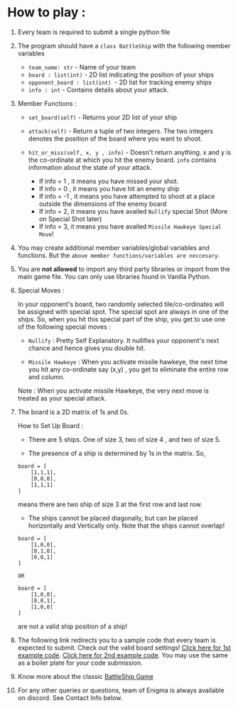 # How to play : 

1. Every team is required to submit a single python file

2. The program should have a `class BattleShip` with the following member variables
    *   `team_name: str` - Name of your team
    *   `board : list(int)` - 2D list indicating the position of your ships
    *   `opponent_board : list(int) `- 2D list for tracking enemy ships
    *   `info : int` - Contains details about your attack.

3. Member Functions :
    * `set_board(self)` - Returns your 2D list of your ship
    * `attack(self)` - Return a tuple of two integers. The two integers denotes the position of the board where you want to shoot.

    * `hit_or_miss(self, x, y , info)` - Doesn't return anything.
      x and y is the co-ordinate at which you hit the enemy board. `info` contains information about the state of your attack.
      * If info = 1 , it means you have missed your shot.
      * If info = 0 , it means you have hit an enemy ship
      * If info = -1 , it means you have attempted to shoot at a place outside the dimensions of the enemy board
      * If info = 2, it means you have availed `Nullify` special Shot (More on Special Shot later)
      * If info = 3, it means you have availed `Missile Hawkeye Special Move`!

4.  You may create additional member variables/global variables and functions. But the `above member functions/variables are neccesary`.

5.  You are **not allowed** to import any third party libraries or import from the main game file. You can only use libraries found in Vanilla Python. 

6. Special Moves : 

    In your opponent's board, two randomly selected tile/co-ordinates will be assigned with special spot. The special spot are always in one of the ships. So, when you hit this special part of the ship, you get to use one of the following special moves : 

    *   `Nullify` : Pretty Self Explanatory. It nullifies your opponent's next chance and hence gives you double hit.

    *   `Missile Hawkeye` : When you activate missile hawkeye, the next time you hit any co-ordinate say (x,y) , you get to eliminate the entire row and column.

    Note : When you activate missile Hawkeye, the very next move is treated as your special attack.

7. The board is a 2D matrix of 1s and 0s. 

    How to Set Up Board : 
    * There are 5 ships. One of size 3, two of size 4 , and two of size 5.


    * The presence of a ship is determined by 1s in the matrix. So, 
    ```
    board = [
        [1,1,1],
        [0,0,0],
        [1,1,1]
    ]
    ```
     means there are two ship of size 3 at the first row and last row. 

    * The ships cannot be placed diagonally, but can be placed horizontally and Vertically only. Note that the ships cannot overlap!

    ```
    board = [
        [1,0,0],
        [0,1,0],
        [0,0,1]
    ]

    OR 

    board = [
        [1,0,0],
        [0,0,1],
        [1,0,0]
    ]
    ```
    are not a valid ship position of a ship!



8. The following link redirects you to a sample code that every team is expected to submit. Check out the valid board settings! [Click here for 1st example code](https://github.com/MU-Enigma/BattleShip-BattleGround/blob/master/Battleship/example_submission/team1.py). [Click here for 2nd example code](https://github.com/MU-Enigma/BattleShip-BattleGround/blob/master/Battleship/example_submission/team2.py). 
You may use the same as a boiler plate for your code submission.


9. Know more about the classic [BattleShip Game](https://www.youtube.com/watch?v=RY4nAyRgkLo)

10. For any other queries or questions, team of Enigma is always available on discord. See Contact Info below.
